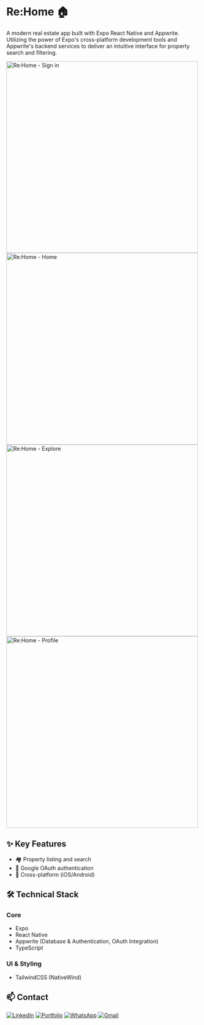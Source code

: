 # Re:Home 🏠

A modern real estate app built with Expo React Native and Appwrite. Utilizing the power of Expo's cross-platform development tools and Appwrite's backend services to deliver an intuitive interface for property search and filtering.

<img src="https://github.com/user-attachments/assets/4b4fcb11-eb0a-4459-aef4-cb8a8036a1d6" alt="Re:Home - Sign in" width="500">
<img src="https://github.com/user-attachments/assets/9c11d517-d164-473f-b492-9a6538e66d57" alt="Re:Home - Home" width="500">
<img src="https://github.com/user-attachments/assets/c3ba1bf8-6b96-4e1f-8379-f5317b51451b" alt="Re:Home - Explore" width="500">
<img src="https://github.com/user-attachments/assets/119ca78f-8bbd-4403-b653-d40e684a95f6" alt="Re:Home - Profile" width="500">

## ✨ Key Features
- 🏘️ Property listing and search
- 👤 Google OAuth authentication
- 📱 Cross-platform (iOS/Android)

## 🛠️ Technical Stack

### Core
- Expo
- React Native
- Appwrite (Database & Authentication, OAuth Integration)
- TypeScript

### UI & Styling
- TailwindCSS (NativeWind)

## 📫 Contact

[![LinkedIn](https://img.shields.io/badge/LinkedIn-0077B5?style=for-the-badge&logo=linkedin&logoColor=white)](https://www.linkedin.com/in/vinicius-santos-dev)
[![Portfolio](https://img.shields.io/badge/Portfolio-470FA3?style=for-the-badge&logo=About.me&logoColor=white)](https://www.viniciussantos.dev)
[![WhatsApp](https://img.shields.io/badge/WhatsApp-25D366?style=for-the-badge&logo=whatsapp&logoColor=white)](https://api.whatsapp.com/send?phone=5511984375850)
[![Gmail](https://img.shields.io/badge/Gmail-D14836?style=for-the-badge&logo=gmail&logoColor=white)](mailto:vinicius.ssantos.dev@gmail.com)